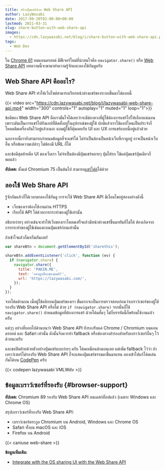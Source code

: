 ```yaml
---
title: สร้างปุ่มแชร์ด้วย Web Share API
author: LazyWasabi
date: 2017-09-20T02:00:00+00:00
lastmod: 2021-03-31
slug: share-button-with-web-share-api
images:
  - https://cdn.lazywasabi.net/blog/i/share-button-with-web-share-api.png
tags:
  - Web Dev
---
```


ใน [Chrome 61](https://developers.google.com/web/updates/2017/09/nic61) บนแอนดรอยด์ มีฟีเจอร์ใหม่ที่น่าสนใจคือ `navigator.share()` หรือ [Web Share API](https://web.dev/web-share/) บทความนี้จะพามาทำความรู้จักและลองใช้กันดูครับ

<!--more-->

## Web Share API คืออะไร?

Web Share API ทำให้เว็บไซต์สามารถเรียกหน้าต่างแชร์ของระบบขึ้นมาได้แบบนี้

{{< video src="https://cdn.lazywasabi.net/blog/i/lazywasabi-web-share-api.mp4" width="300" controls="1" autoplay="1" muted="1" loop="1">}}

ข้อดีของ Web Share API คือเรามั่นใจได้เลยว่าจะมีช่องทางที่ผู้ใช้ต้องการแชร์ไปให้เลือกแน่นอน เพราะมันเป็นการแชร์ไปยังแอปที่ติดตั้งอยู่ในอุปกรณ์ของผู้ใช้ ปกติแล้วเราใช้แอปไหนเป็นประจำก็โหลดติดเครื่องกันไว้อยู่แล้วเนอะ แถมผู้ใช้ก็คุ้นเคยกับ UI และ UX การแชร์แบบนี้อยู่แล้วด้วย

นอกจากนี้เรายังสามารถกำหนดข้อมูลที่จะแชร์ได้ ไม่จำเป็นต้องเป็นหน้าเว็บที่เราดูอยู่ อาจเป็นหน้าเว็บอื่น หรือข้อความเปล่าๆ ไม่ต้องมี URL ก็ได้

และข้อดีสุดท้ายคือ UI ของเว็บเรา ไม่จำเป็นต้องมีปุ่มแชร์หลายๆ ปุ่มให้รก ใช้แค่ปุ่มแชร์ปุ่มเดียวก็พอแล้ว

**อัปเดต:** ตั้งแต่ Chromium 75 เป็นต้นไป สามารถ[แชร์ไฟล์](https://developer.mozilla.org/en-US/docs/Web/API/Navigator/share#Sharing_Files)ได้ด้วย

## ลองใช้ Web Share API

รู้จักกันแล้วก็ได้เวลามาลองใช้กันดู การจะใช้ Web Share API มีเงื่อนไขอยู่สองอย่างดังนี้

- เว็บของเราต้องใช้งานผ่าน HTTPS
- เรียกใช้ API ได้ด้วยการกระทำของผู้ใช้เท่านั้น

อธิบายง่ายๆ อย่างเช่นจะทำให้เว็บของเราโหลดเสร็จแล้วมีหน้าต่างแชร์ขึ้นมาทันทีไม่ได้ ต้องเกิดจากการกระทำของผู้ใช้เช่นแตะบนปุ่มแชร์ก่อนเท่านั้น

ถ้าเข้าใจแล้วก็มาเริ่มกันเลย!

```js
var shareBtn = document.getElementById('sharethis');

shareBtn.addEventListener('click', function (ev) {
  if (navigator.share) {
    navigator.share({
      title: 'PAKIN.ME',
      text: 'ลองดูบล็อกของผมสิ!',
      url: 'https://lazywasabi.com/',
    });
  }
});
```

จากโค้ดด้านบน เมื่อผู้ใช้คลิกบนปุ่มแชร์ของเรา ขั้นแรกจะเป็นการตรวจสอบก่อนว่าเบราว์เซอร์ของผู้ใช้รองรับ Web Share API หรือไม่ ด้วย `if (navigator.share)` จากนั้นก็ใช้ `navigator.share()` กำหนดข้อมูลที่ต้องการแชร์ ด้วยโค้ดสั้นๆ ไม่กี่บรรทัดนี้ก็พร้อมใช้งานแล้วครับ

แต่ๆๆ อย่างที่บอกไปด้านบนว่า Web Share API ยังรองรับแค่ Chrome / Chromium บนแอนดรอยด์ และ Safari เท่านั้น ดังนั้นจึงควรทำ fallback หรือช่องทางสำรองสำหรับเบราว์เซอร์อื่นๆ ไว้ด้วยนะครับ

และขอปิดท้ายด้วยตัวอย่างปุ่มแชร์แบบง่ายๆ ครับ โค้ดเหมือนด้านบนเลย แต่เพิ่ม fallback ไว้ว่า ถ้าเบราว์เซอร์ไม่รองรับ Web Share API ก็จะแสดงปุ่มแชร์ธรรมดาขึ้นมาแทน ลองเข้าไปแก้โค้ดเล่นกันได้บน [CodePen](https://codepen.io/lazywasabi/pen/VMLWdv/) ครับ

{{< codepen lazywasabi VMLWdv >}}

## ข้อมูลเบราว์เซอร์ที่รองรับ {#browser-support}

**อัปเดต:** Chromium 89 รองรับ Web Share API บนเดสก์ท็อปแล้ว (เฉพาะ Windows และ Chrome OS)

สรุปเบราว์เซอร์ที่รองรับ Web Share API:

- เบราว์เซอร์ตระกูล Chromium บน Android, Windows และ Chrome OS
- Safari ทั้งบน macOS และ iOS
- Firefox บน Android

{{< caniuse web-share >}}

**ข้อมูลเพิ่มเติม:**

- [Integrate with the OS sharing UI with the Web Share API](https://web.dev/web-share/)

